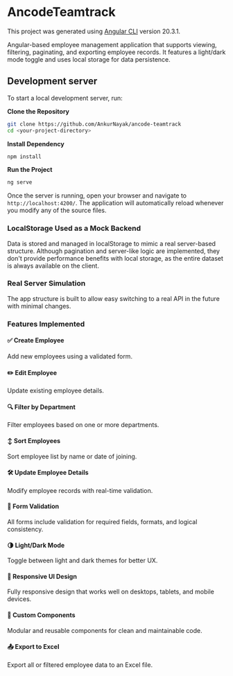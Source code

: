 # AncodeTeamtrack

This project was generated using [Angular CLI](https://github.com/angular/angular-cli) version 20.3.1.

Angular-based employee management application that supports viewing, filtering, paginating, and exporting employee records. It features a light/dark mode toggle and uses local storage for data persistence.

## Development server

To start a local development server, run:

**Clone the Repository**
   ```bash
   git clone https://github.com/AnkurNayak/ancode-teamtrack
   cd <your-project-directory>
```

**Install Dependency**
   ```bash
   npm install
```

**Run the Project**
   ```bash
   ng serve
```

Once the server is running, open your browser and navigate to `http://localhost:4200/`. The application will automatically reload whenever you modify any of the source files.

### LocalStorage Used as a Mock Backend
Data is stored and managed in localStorage to mimic a real server-based structure. Although pagination and server-like logic are implemented, they don't provide performance benefits with local storage, as the entire dataset is always available on the client.

### Real Server Simulation
The app structure is built to allow easy switching to a real API in the future with minimal changes.

### Features Implemented
#### ✅ Create Employee
Add new employees using a validated form.

#### ✏️ Edit Employee
Update existing employee details.

#### 🔍 Filter by Department
Filter employees based on one or more departments.

#### ↕️ Sort Employees
Sort employee list by name or date of joining.

#### 🛠 Update Employee Details
Modify employee records with real-time validation.

#### 🧾 Form Validation
All forms include validation for required fields, formats, and logical consistency.

#### 🌗 Light/Dark Mode
Toggle between light and dark themes for better UX.

#### 📱 Responsive UI Design
Fully responsive design that works well on desktops, tablets, and mobile devices.

#### 🧩 Custom Components
Modular and reusable components for clean and maintainable code.

#### 📤 Export to Excel
Export all or filtered employee data to an Excel file.

